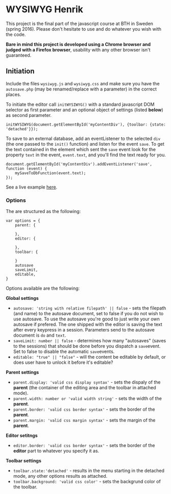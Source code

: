 # WYSIWYG Henrik

This project is the final part of the javascript course at BTH in Sweden (spring 2016). Please don't hesitate to use and do whatever you wish with the code.

**Bare in mind this project is developed using a Chrome browser and judged with a Firefox browser**, usability with any other browser isn't guaranteed.

## Initiation

Include the files `wysiwyg.js` and `wysiwyg.css` and make sure you have the `autosave.php` (may be renamed/replace with a parameter) in the correct places.

To initiate the editor call `initWYSIWYG()` with a standard javascript DOM selector as first parameter and an optional object of settings (listed **below**) as second parameter.

`initWYSIWYG(document.getElementById('myContentDiv'), {toolbar: {state: 'detached'}});`

To save to an external database, add an eventListener to the selected `div` (the one passed to the `init()` function) and listen for the event `save`. To get the text contained in the element which sent the `save` event look for the property `text` in the event, `event.text`, and you'll find the text ready for you.

    document.getElementById('myContentDiv').addEventListener('save', function (event) {
        mySaveToDbFunction(event.text);
    });


See a live example [here](http://www.student.bth.se/~hear15/dbwebb-kurser/javascript/me/kmom10/texteditor/presentation.php).

### Options

The are structured as the following:

    var options = {
        parent: {

        },
        editor: {

        },
        toolbar: {

        }
        autosave
        saveLimit,
        editable,
    }

Options available are the following:

**Global settings**
*  `autosave: 'string with relative filepath' || false` - sets the filepath (and name) to the autosave document, set to false if you do not wish to use autosave.
  To use the autosave you're good to just write your own autosave if prefered. The one shipped with the editor is saving the text after every keypress in a session. Parameters send to the autosave document is `do` and `text`.
*  `saveLimit: number || false` - determines how many "autosaves" (saves to the sessions) that should be done before you dispatch a `save`event. Set to false to disable the automatic `save`events.
*  `editable: "true" || "false"` - will the content be editable by default, or does user have to unlock it before it's editable?

**Parent settings**
*  `parent.display: 'valid css display syntax'` - sets the dispaly of the **parent** (the container of the editing area and the toolbar in attached mode).
*  `parent.width: number or 'valid width string'` - sets the width of the **parent**.
*  `parent.border: 'valid css border syntax'` - sets the border of the **parent**.
*  `parent.margin: 'valid css margin syntax'` - sets the margin of the **parent**.

**Editor setitngs**
*  `editor.border: 'valid css border syntax'` - sets the border of the **editor** part to whatever you specify it as.

**Toolbar settings**
*  `toolbar.state:'detached'` - results in the menu starting in the detached mode, any other options results as attached.
*  `toolbar.background: 'valid css color'` - sets the backgrund color of the toolbar.
